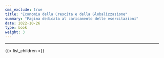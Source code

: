 ```yaml
---
cms_exclude: true
title: "Economia della Crescita e della Globalizzazione"
summary: "Pagina dedicata al caricamento delle esercitazioni"
date: 2022-10-26
type: book
weight: 3
---
```

---

{{< list_children >}}








